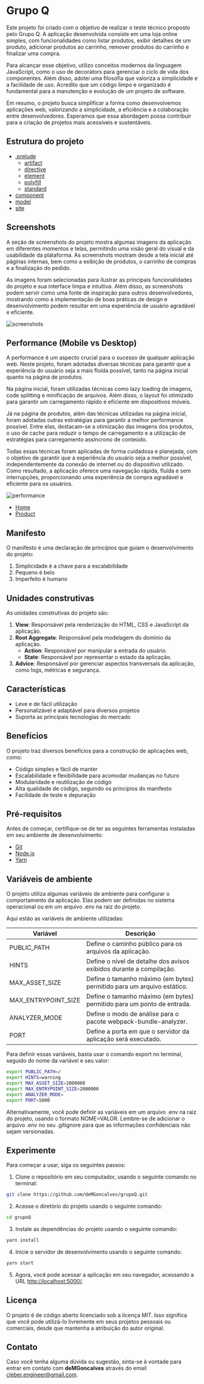 # Grupo Q

Este projeto foi criado com o objetivo de realizar o teste técnico proposto pelo Grupo Q. A aplicação desenvolvida consiste em uma loja online simples, com funcionalidades como listar produtos, exibir detalhes de um produto, adicionar produtos ao carrinho, remover produtos do carrinho e finalizar uma compra.

Para alcançar esse objetivo, utilizo conceitos modernos da linguagem JavaScript, como o uso de decorators para gerenciar o ciclo de vida dos componentes. Além disso, adotei uma filosofia que valoriza a simplicidade e a facilidade de uso. Acredito que um código limpo e organizado é fundamental para a manutenção e evolução de um projeto de software.

Em resumo, o projeto busca simplificar a forma como desenvolvemos aplicações web, valorizando a simplicidade, a eficiência e a colaboração entre desenvolvedores. Esperamos que essa abordagem possa contribuir para a criação de projetos mais acessíveis e sustentáveis.

## Estrutura do projeto

-  [.prelude](https://github.com/deMGoncalves/grupoQ/blob/master/.prelude/README.md)
    -  [artifact]()
    -  [directive]()
    -  [element]()
    -  [polyfill]()
    -  [standard]()
-  [component]()
-  [model]()
-  [site]()

## Screenshots

A seção de screenshots do projeto mostra algumas imagens da aplicação em diferentes momentos e telas, permitindo uma visão geral do visual e da usabilidade da plataforma. As screenshots mostram desde a tela inicial até páginas internas, bem como a exibição de produtos, o carrinho de compras e a finalização do pedido.

As imagens foram selecionadas para ilustrar as principais funcionalidades do projeto e sua interface limpa e intuitiva. Além disso, as screenshots podem servir como uma fonte de inspiração para outros desenvolvedores, mostrando como a implementação de boas práticas de design e desenvolvimento podem resultar em uma experiência de usuário agradável e eficiente.

![screenshots](https://user-images.githubusercontent.com/35740192/236906267-12a44954-f540-4479-8a63-943e6e0e1154.png)

## Performance (Mobile vs Desktop)

A performance é um aspecto crucial para o sucesso de qualquer aplicação web. Neste projeto, foram adotadas diversas técnicas para garantir que a experiência do usuário seja a mais fluída possível, tanto na página inicial quanto na página de produtos.

Na página inicial, foram utilizadas técnicas como lazy loading de imagens, code splitting e minificação de arquivos. Além disso, o layout foi otimizado para garantir um carregamento rápido e eficiente em dispositivos móveis.

Já na página de produtos, além das técnicas utilizadas na página inicial, foram adotadas outras estratégias para garantir a melhor performance possível. Entre elas, destacam-se a otimização das imagens dos produtos, o uso de cache para reduzir o tempo de carregamento e a utilização de estratégias para carregamento assíncrono de conteúdo.

Todas essas técnicas foram aplicadas de forma cuidadosa e planejada, com o objetivo de garantir que a experiência do usuário seja a melhor possível, independentemente da conexão de internet ou do dispositivo utilizado. Como resultado, a aplicação oferece uma navegação rápida, fluída e sem interrupções, proporcionando uma experiência de compra agradável e eficiente para os usuários.

![performance](https://user-images.githubusercontent.com/35740192/236909509-f35b8fe9-c295-4d67-b27a-e30cd0ad08a4.png)

- [Home](https://pagespeed.web.dev/analysis/https-grupoq-pages-dev/yng79kuhw7?form_factor=desktop)
- [Product](https://pagespeed.web.dev/analysis/https-grupoq-pages-dev-6/dm79oocvpx?form_factor=desktop)

## Manifesto

O manifesto é uma declaração de princípios que guiam o desenvolvimento do projeto:

1.  Simplicidade é a chave para a escalabilidade
2.  Pequeno é belo
3.  Imperfeito é humano

## Unidades construtivas

As unidades construtivas do projeto são:

1.  **View**: Responsável pela renderização do HTML, CSS e JavaScript da aplicação.
2.  **Root Aggregate**: Responsável pela modelagem do domínio da aplicação.
    -  **Action**: Responsável por manipular a entrada do usuário.
    -  **State**: Responsável por representar o estado da aplicação.
3.  **Advice**: Responsável por gerenciar aspectos transversais da aplicação, como logs, métricas e segurança.

## Características

-  Leve e de fácil utilização
-  Personalizável e adaptável para diversos projetos
-  Suporta as principais tecnologias do mercado

## Benefícios

O projeto traz diversos benefícios para a construção de aplicações web, como:

-  Código simples e fácil de manter
-  Escalabilidade e flexibilidade para acomodar mudanças no futuro
-  Modularidade e reutilização de código
-  Alta qualidade de código, seguindo os princípios do manifesto
-  Facilidade de teste e depuração

## Pré-requisitos

Antes de começar, certifique-se de ter as seguintes ferramentas instaladas em seu ambiente de desenvolvimento:

-  [Git](https://git-scm.com/)
-  [Node.js](https://nodejs.org/)
-  [Yarn](https://yarnpkg.com/)

## Variáveis de ambiente

O projeto utiliza algumas variáveis de ambiente para configurar o comportamento da aplicação. Elas podem ser definidas no sistema operacional ou em um arquivo .env na raiz do projeto.

Aqui estão as variáveis de ambiente utilizadas:

| Variável              | Descrição                                                              |
| --------------------- | ---------------------------------------------------------------------- |
| PUBLIC_PATH           | Define o caminho público para os arquivos da aplicação.                |
| HINTS                 | Define o nível de detalhe dos avisos exibidos durante a compilação.    |
| MAX_ASSET_SIZE        | Define o tamanho máximo (em bytes) permitido para um arquivo estático. |
| MAX_ENTRYPOINT_SIZE   | Define o tamanho máximo (em bytes) permitido para um ponto de entrada. |
| ANALYZER_MODE         | Define o modo de análise para o pacote webpack-bundle-analyzer.        |
| PORT                  | Define a porta em que o servidor da aplicação será executado.          |

Para definir essas variáveis, basta usar o comando export no terminal, seguido do nome da variável e seu valor:

```bash
export PUBLIC_PATH=/
export HINTS=warning
export MAX_ASSET_SIZE=2000000
export MAX_ENTRYPOINT_SIZE=2000000
export ANALYZER_MODE=
export PORT=5000
```

Alternativamente, você pode definir as variáveis em um arquivo .env na raiz do projeto, usando o formato NOME=VALOR. Lembre-se de adicionar o arquivo .env no seu .gitignore para que as informações confidenciais não sejam versionadas.

## Experimente

Para começar a usar, siga os seguintes passos:

1.  Clone o repositório em seu computador, usando o seguinte comando no terminal:
```bash
git clone https://github.com/deMGoncalves/grupoQ.git
```

2.  Acesse o diretório do projeto usando o seguinte comando:
```bash
cd grupoQ
```

3.  Instale as dependências do projeto usando o seguinte comando:
```bash
yarn install
```

4.  Inicie o servidor de desenvolvimento usando o seguinte comando:
```bash
yarn start
```

5.  Agora, você pode acessar a aplicação em seu navegador, acessando a URL [http://localhost:5000/](http://localhost:5000/).


## Licença

O projeto é de código aberto licenciado sob a licença MIT. Isso significa que você pode utilizá-lo livremente em seus projetos pessoais ou comerciais, desde que mantenha a atribuição do autor original.

## Contato

Caso você tenha alguma dúvida ou sugestão, sinta-se à vontade para entrar em contato com **deMGoncalves** através do email cleber.engineer@gmail.com.
